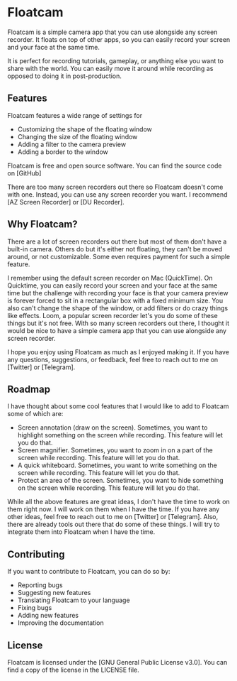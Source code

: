 # Floatcam

Floatcam is a simple camera app that you can use alongside any screen recorder. It floats on top of other apps, so you can easily record your screen and your face at the same time. 

It is perfect for recording tutorials, gameplay, or anything else you want to share with the world. You can easily move it around while recording as opposed to doing it in post-production.

## Features

Floatcam features a wide range of settings for 

- Customizing the shape of the floating window
- Changing the size of the floating window
- Adding a filter to the camera preview
- Adding a border to the window 

Floatcam is free and open source software. You can find the source code on [GitHub]

There are too many screen recorders out there so Floatcam doesn't come with one. Instead, you can use any screen recorder you want. I recommend [AZ Screen Recorder] or [DU Recorder].


## Why Floatcam?

There are a lot of screen recorders out there but most of them don't have a built-in camera. Others do but it's either not floating, they can't be moved around, or not customizable. Some even requires payment for such a simple feature. 

I remember using the default screen recorder on Mac (QuickTime). On Quicktime, you can easily record your screen and your face at the same time but the challenge with recording your face is that your camera preview is forever forced to sit in a rectangular box with a fixed minimum size. You also can't change the shape of the window, or add filters or do crazy things like effects. Loom, a popular screen recorder let's you do some of these things but it's not free. With so many screen recorders out there, I thought it would be nice to have a simple camera app that you can use alongside any screen recorder.

I hope you enjoy using Floatcam as much as I enjoyed making it. If you have any questions, suggestions, or feedback, feel free to reach out to me on [Twitter] or [Telegram].

## Roadmap

I have thought about some cool features that I would like to add to Floatcam some of which are:

- Screen annotation (draw on the screen). Sometimes, you want to highlight something on the screen while recording. This feature will let you do that.
- Screen magnifier. Sometimes, you want to zoom in on a part of the screen while recording. This feature will let you do that.
- A quick whiteboard. Sometimes, you want to write something on the screen while recording. This feature will let you do that.
- Protect an area of the screen. Sometimes, you want to hide something on the screen while recording. This feature will let you do that.

While all the above features are great ideas, I don't have the time to work on them right now. I will work on them when I have the time. If you have any other ideas, feel free to reach out to me on [Twitter] or [Telegram]. Also, there are already tools out there that do some of these things. I will try to integrate them into Floatcam when I have the time.

## Contributing

If you want to contribute to Floatcam, you can do so by: 

- Reporting bugs
- Suggesting new features
- Translating Floatcam to your language
- Fixing bugs
- Adding new features
- Improving the documentation

## License

Floatcam is licensed under the [GNU General Public License v3.0]. You can find a copy of the license in the LICENSE file.

